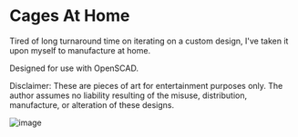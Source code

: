 # Cages At Home

Tired of long turnaround time on iterating on a custom design, I've taken it upon myself to manufacture at home.

Designed for use with OpenSCAD.

Disclaimer: These are pieces of art for entertainment purposes only. The author assumes no liability resulting of the misuse, distribution, manufacture, or alteration of these designs.

![image](https://user-images.githubusercontent.com/103478187/162903759-4ba59f3b-4dbb-46e6-9196-1ba1da9bca93.png)
